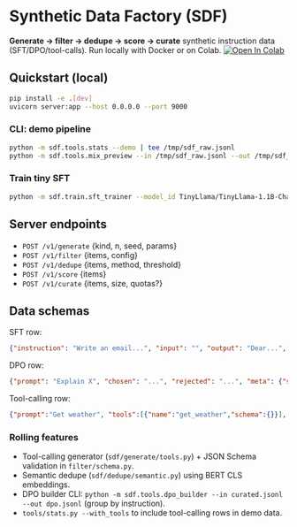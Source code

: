 # Synthetic Data Factory (SDF)

**Generate → filter → dedupe → score → curate** synthetic instruction data (SFT/DPO/tool-calls).
Run locally with Docker or on Colab.
[![Open In Colab](https://colab.research.google.com/assets/colab-badge.svg)](https://colab.research.google.com/github/mandipadk/sdf-lab/blob/main/SDF_Colab.ipynb)

## Quickstart (local)

```bash
pip install -e .[dev]
uvicorn server:app --host 0.0.0.0 --port 9000
```

### CLI: demo pipeline
```bash
python -m sdf.tools.stats --demo | tee /tmp/sdf_raw.jsonl
python -m sdf.tools.mix_preview --in /tmp/sdf_raw.jsonl --out /tmp/sdf_curated.jsonl --pipeline filter,exact_dedupe,score,curate --size 200
```

### Train tiny SFT
```bash
python -m sdf.train.sft_trainer --model_id TinyLlama/TinyLlama-1.1B-Chat-v1.0 --data /tmp/sdf_curated.jsonl --out_dir out/sft_adapter --epochs 1 --batch_size 4 --lr 5e-5 --max_seq 512
```

## Server endpoints
- `POST /v1/generate` {kind, n, seed, params}
- `POST /v1/filter` {items, config}
- `POST /v1/dedupe` {items, method, threshold}
- `POST /v1/score` {items}
- `POST /v1/curate` {items, size, quotas?}

## Data schemas
SFT row:
```json
{"instruction": "Write an email...", "input": "", "output": "Dear...", "meta": {"domain":"email","template":"email_v1"}}
```
DPO row:
```json
{"prompt": "Explain X", "chosen": "...", "rejected": "...", "meta": {"source":"synthetic"}}
```
Tool-calling row:
```json
{"prompt":"Get weather", "tools":[{"name":"get_weather","schema":{}}], "assistant_call":{"name":"get_weather","arguments":{}}, "assistant_result":{}, "assistant_response": "...", "meta": {"valid": true}}
```

### Rolling features
- Tool-calling generator (`sdf/generate/tools.py`) + JSON Schema validation in `filter/schema.py`.
- Semantic dedupe (`sdf/dedupe/semantic.py`) using BERT CLS embeddings.
- DPO builder CLI: `python -m sdf.tools.dpo_builder --in curated.jsonl --out dpo.jsonl` (group by instruction).
- `tools/stats.py --with_tools` to include tool-calling rows in demo data.
